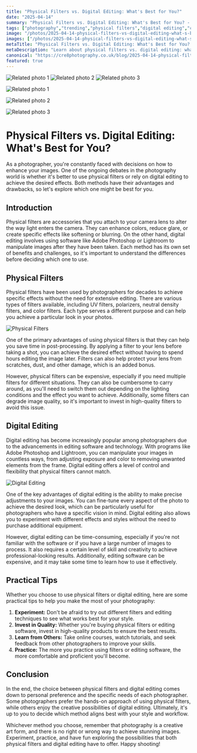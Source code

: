 ```yaml
---
title: "Physical Filters vs. Digital Editing: What's Best for You?"
date: "2025-04-14"
summary: "Physical Filters vs. Digital Editing: What's Best for You? - A trending topic in photography."
tags: ["photography","trending","physical filters","digital editing","camera lens","software","effects","post-processing","manipulation","image quality"]
image: "/photos/2025-04-14-physical-filters-vs-digital-editing-what-s-best-for-you--1.jpg"
images: ["/photos/2025-04-14-physical-filters-vs-digital-editing-what-s-best-for-you--1.jpg","/photos/2025-04-14-physical-filters-vs-digital-editing-what-s-best-for-you--2.jpg","/photos/2025-04-14-physical-filters-vs-digital-editing-what-s-best-for-you--3.jpg"]
metaTitle: "Physical Filters vs. Digital Editing: What's Best for You? | cre8 Photography"
metaDescription: "Learn about physical filters vs. digital editing: what's best for you? in photography with practical tips and insights."
canonical: "https://cre8photography.co.uk/blog/2025-04-14-physical-filters-vs-digital-editing-what-s-best-for-you-"
featured: true
---
```


<!-- Gallery as HTML -->

<div class="grid grid-cols-1 sm:grid-cols-2 md:grid-cols-3 gap-4">
  <img src="/photos/2025-04-14-physical-filters-vs-digital-editing-what-s-best-for-you--1.jpg" alt="Related photo 1" class="w-full rounded-lg" />
<img src="/photos/2025-04-14-physical-filters-vs-digital-editing-what-s-best-for-you--2.jpg" alt="Related photo 2" class="w-full rounded-lg" />
<img src="/photos/2025-04-14-physical-filters-vs-digital-editing-what-s-best-for-you--3.jpg" alt="Related photo 3" class="w-full rounded-lg" />
</div>


<!-- Gallery as Markdown -->
![Related photo 1](/photos/2025-04-14-physical-filters-vs-digital-editing-what-s-best-for-you--1.jpg)


![Related photo 2](/photos/2025-04-14-physical-filters-vs-digital-editing-what-s-best-for-you--2.jpg)


![Related photo 3](/photos/2025-04-14-physical-filters-vs-digital-editing-what-s-best-for-you--3.jpg)



# Physical Filters vs. Digital Editing: What's Best for You?

As a photographer, you're constantly faced with decisions on how to enhance your images. One of the ongoing debates in the photography world is whether it's better to use physical filters or rely on digital editing to achieve the desired effects. Both methods have their advantages and drawbacks, so let's explore which one might be best for you.

## Introduction

Physical filters are accessories that you attach to your camera lens to alter the way light enters the camera. They can enhance colors, reduce glare, or create specific effects like softening or blurring. On the other hand, digital editing involves using software like Adobe Photoshop or Lightroom to manipulate images after they have been taken. Each method has its own set of benefits and challenges, so it's important to understand the differences before deciding which one to use.

## Physical Filters

Physical filters have been used by photographers for decades to achieve specific effects without the need for extensive editing. There are various types of filters available, including UV filters, polarizers, neutral density filters, and color filters. Each type serves a different purpose and can help you achieve a particular look in your photos.

![Physical Filters](/path/to/filters.jpg)

One of the primary advantages of using physical filters is that they can help you save time in post-processing. By applying a filter to your lens before taking a shot, you can achieve the desired effect without having to spend hours editing the image later. Filters can also help protect your lens from scratches, dust, and other damage, which is an added bonus.

However, physical filters can be expensive, especially if you need multiple filters for different situations. They can also be cumbersome to carry around, as you'll need to switch them out depending on the lighting conditions and the effect you want to achieve. Additionally, some filters can degrade image quality, so it's important to invest in high-quality filters to avoid this issue.

## Digital Editing

Digital editing has become increasingly popular among photographers due to the advancements in editing software and technology. With programs like Adobe Photoshop and Lightroom, you can manipulate your images in countless ways, from adjusting exposure and color to removing unwanted elements from the frame. Digital editing offers a level of control and flexibility that physical filters cannot match.

![Digital Editing](/path/to/editing.jpg)

One of the key advantages of digital editing is the ability to make precise adjustments to your images. You can fine-tune every aspect of the photo to achieve the desired look, which can be particularly useful for photographers who have a specific vision in mind. Digital editing also allows you to experiment with different effects and styles without the need to purchase additional equipment.

However, digital editing can be time-consuming, especially if you're not familiar with the software or if you have a large number of images to process. It also requires a certain level of skill and creativity to achieve professional-looking results. Additionally, editing software can be expensive, and it may take some time to learn how to use it effectively.

## Practical Tips

Whether you choose to use physical filters or digital editing, here are some practical tips to help you make the most of your photography:

1. **Experiment:** Don't be afraid to try out different filters and editing techniques to see what works best for your style.
2. **Invest in Quality:** Whether you're buying physical filters or editing software, invest in high-quality products to ensure the best results.
3. **Learn from Others:** Take online courses, watch tutorials, and seek feedback from other photographers to improve your skills.
4. **Practice:** The more you practice using filters or editing software, the more comfortable and proficient you'll become.

## Conclusion

In the end, the choice between physical filters and digital editing comes down to personal preference and the specific needs of each photographer. Some photographers prefer the hands-on approach of using physical filters, while others enjoy the creative possibilities of digital editing. Ultimately, it's up to you to decide which method aligns best with your style and workflow.

Whichever method you choose, remember that photography is a creative art form, and there is no right or wrong way to achieve stunning images. Experiment, practice, and have fun exploring the possibilities that both physical filters and digital editing have to offer. Happy shooting!

